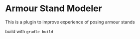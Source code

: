 # Armour Stand Modeler
This is a plugin to improve experience of posing armour stands

build with `gradle build`
